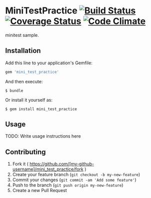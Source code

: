 # MiniTestPractice [![Build Status](https://travis-ci.org/chrhsmt/mini_test_practice.svg?branch=master)](https://travis-ci.org/chrhsmt/mini_test_practice) [![Coverage Status](https://coveralls.io/repos/chrhsmt/mini_test_practice/badge.png?branch=master)](https://coveralls.io/r/chrhsmt/mini_test_practice?branch=master) [![Code Climate](https://codeclimate.com/repos/546ddbe869568032b205a32b/badges/9fb87c485eaeeae00e72/gpa.svg)](https://codeclimate.com/repos/546ddbe869568032b205a32b/feed)

minitest sample.

## Installation

Add this line to your application's Gemfile:

```ruby
gem 'mini_test_practice'
```

And then execute:

    $ bundle

Or install it yourself as:

    $ gem install mini_test_practice

## Usage

TODO: Write usage instructions here

## Contributing

1. Fork it ( https://github.com/[my-github-username]/mini_test_practice/fork )
2. Create your feature branch (`git checkout -b my-new-feature`)
3. Commit your changes (`git commit -am 'Add some feature'`)
4. Push to the branch (`git push origin my-new-feature`)
5. Create a new Pull Request
